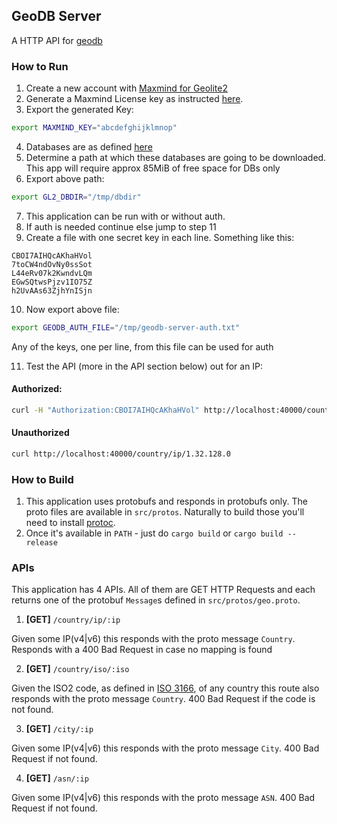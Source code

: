 ## GeoDB Server

A HTTP API for [geodb](https://github.com/daimaou92/geodb)

### How to Run

1. Create a new account with
[Maxmind for Geolite2](https://www.maxmind.com/en/geolite2/signup?utm_source=kb&utm_medium=kb-link&utm_campaign=kb-create-account)
2. Generate a Maxmind License key as instructed [here](https://support.maxmind.com/hc/en-us/articles/4407111582235-Generate-a-License-Key).
3. Export the generated Key:
```bash
export MAXMIND_KEY="abcdefghijklmnop"
```
4. Databases are as defined [here](https://github.com/daimaou92/geodb)
5. Determine a path at which these databases are going to be downloaded.
This app will require approx 85MiB of free space for DBs only
6. Export above path:
```bash
export GL2_DBDIR="/tmp/dbdir"
```
7. This application can be run with or without auth.
8. If auth is needed continue else jump to step 11
9. Create a file with one secret key in each line. Something like this:
```text
CBOI7AIHQcAKhaHVol
7toCW4ndOvNy0ssSot
L44eRv07k2KwndvLQm
EGwSQtwsPjzv1IO75Z
h2UvAAs63ZjhYnISjn
```
10. Now export above file:
```bash
export GEODB_AUTH_FILE="/tmp/geodb-server-auth.txt"
```
Any of the keys, one per line, from this file can be used for auth

11. Test the API (more in the API section below) out for an IP:
#### Authorized:
```bash
curl -H "Authorization:CBOI7AIHQcAKhaHVol" http://localhost:40000/country/ip/1.32.128.0
```

#### Unauthorized
```bash
curl http://localhost:40000/country/ip/1.32.128.0
```

### How to Build

1. This application uses protobufs and responds in protobufs only. The proto files are
available in `src/protos`. Naturally to build those you'll need to install
[protoc](https://developers.google.com/protocol-buffers/docs/downloads).
2. Once it's available in `PATH` - just do `cargo build` or `cargo build --release`


### APIs

This application has 4 APIs. All of them are GET HTTP Requests and each returns one
of the protobuf `Message`s defined in `src/protos/geo.proto`.

1. **[GET]** `/country/ip/:ip`

Given some IP(v4|v6) this responds with the proto message `Country`.
Responds with a 400 Bad Request in case no mapping is found

2. **[GET]** `/country/iso/:iso`

Given the ISO2 code, as defined in [ISO 3166](https://www.iso.org/iso-3166-country-codes.html),
of any country this route also responds with the proto message `Country`.
400 Bad Request if the code is not found.

3. **[GET]** `/city/:ip`

Given some IP(v4|v6) this responds with the proto message `City`.
400 Bad Request if not found.

4. **[GET]** `/asn/:ip`

Given some IP(v4|v6) this responds with the proto message `ASN`.
400 Bad Request if not found.

